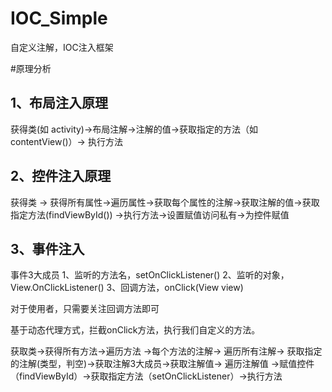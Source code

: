 # IOC_Simple
自定义注解，IOC注入框架

#原理分析

## 1、布局注入原理
获得类(如 activity)->布局注解->注解的值->获取指定的方法（如 contentView()）-> 执行方法

## 2、控件注入原理
获得类 -> 获得所有属性->遍历属性->获取每个属性的注解->获取注解的值->获取指定方法(findViewById()) ->执行方法->设置赋值访问私有->为控件赋值

## 3、事件注入
事件3大成员
1、监听的方法名，setOnClickListener()
2、监听的对象，View.OnClickListener()
3、回调方法，onClick(View view)

对于使用者，只需要关注回调方法即可

基于动态代理方式，拦截onClick方法，执行我们自定义的方法。

获取类->获得所有方法->遍历方法 ->每个方法的注解-> 遍历所有注解-> 获取指定的注解(类型，判空)->获取注解3大成员->获取注解值-> 遍历注解值
->赋值控件（findViewById）->获取指定方法（setOnClickListener）->执行方法


